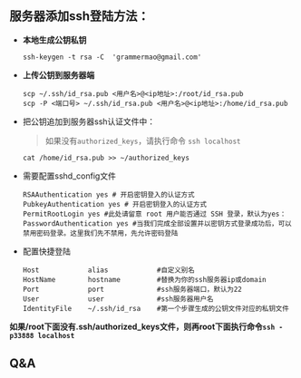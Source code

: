 ## 服务器添加ssh登陆方法：

- **本地生成公钥私钥**

  ```
  ssh-keygen -t rsa -C  'grammermao@gmail.com'
  ```

- **上传公钥到服务器端**

  ```
  scp ~/.ssh/id_rsa.pub <用户名>@<ip地址>:/root/id_rsa.pub 
  scp -P <端口号> ~/.ssh/id_rsa.pub <用户名>@<ip地址>:/home/id_rsa.pub
  ```

- 把公钥追加到服务器ssh认证文件中：

  > 如果没有`authorized_keys`，请执行命令 `ssh localhost`

  ```
  cat /home/id_rsa.pub >> ~/authorized_keys
  ```

- 需要配置sshd_config文件

  ```
  RSAAuthentication yes # 开启密钥登入的认证方式
  PubkeyAuthentication yes # 开启密钥登入的认证方式
  PermitRootLogin yes #此处请留意 root 用户能否通过 SSH 登录，默认为yes：
  PasswordAuthentication yes #当我们完成全部设置并以密钥方式登录成功后，可以禁用密码登录。这里我们先不禁用，先允许密码登陆
  ```

- 配置快捷登陆

  ```
  Host            alias            #自定义别名
  HostName        hostname         #替换为你的ssh服务器ip或domain
  Port            port             #ssh服务器端口，默认为22
  User            user             #ssh服务器用户名
  IdentityFile    ~/.ssh/id_rsa    #第一个步骤生成的公钥文件对应的私钥文件
  ```

**如果/root下面没有.ssh/authorized_keys文件，则再root下面执行命令`ssh -p33888 localhost`**

## Q&A